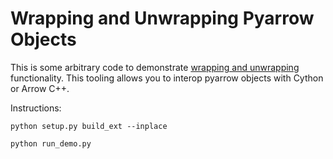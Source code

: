 <!---
  Licensed to the Apache Software Foundation (ASF) under one
  or more contributor license agreements.  See the NOTICE file
  distributed with this work for additional information
  regarding copyright ownership.  The ASF licenses this file
  to you under the Apache License, Version 2.0 (the
  "License"); you may not use this file except in compliance
  with the License.  You may obtain a copy of the License at

    http://www.apache.org/licenses/LICENSE-2.0

  Unless required by applicable law or agreed to in writing,
  software distributed under the License is distributed on an
  "AS IS" BASIS, WITHOUT WARRANTIES OR CONDITIONS OF ANY
  KIND, either express or implied.  See the License for the
  specific language governing permissions and limitations
  under the License.
-->

# Wrapping and Unwrapping Pyarrow Objects

This is some arbitrary code to demonstrate [wrapping and
unwrapping](https://arrow.apache.org/docs/python/integration/extending.html)
functionality. This tooling allows you to interop pyarrow objects with Cython or Arrow
C++.

Instructions:

```
python setup.py build_ext --inplace

python run_demo.py
```
